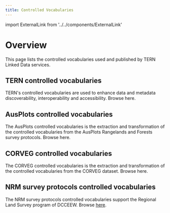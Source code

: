 ```yaml
---
title: Controlled Vocabularies
---
```


import ExternalLink from '../../components/ExternalLink'

# Overview

This page lists the controlled vocabularies used and published by TERN Linked Data services.

## TERN controlled vocabularies

TERN's controlled vocabularies are used to enhance data and metadata discoverability, interoperability and accessibility. Browse <ExternalLink href="https://linkeddata.tern.org.au/viewer/tern">here</ExternalLink>.

## AusPlots controlled vocabularies

The AusPlots controlled vocabularies is the extraction and transformation of the controlled vocabularies from the AusPlots Rangelands and Forests survey protocols. Browse <ExternalLink href="https://linkeddata.tern.org.au/viewer/ausplots">here</ExternalLink>.

## CORVEG controlled vocabularies

The CORVEG controlled vocabularies is the extraction and transformation of the controlled vocabularies from the CORVEG dataset. Browse <ExternalLink href="https://linkeddata.tern.org.au/viewer/corveg">here</ExternalLink>.

## NRM survey protocols controlled vocabularies

The NRM survey protocols controlled vocabularies support the Regional Land Survey program of DCCEEW. Browse [here](/viewers/dawe-vocabs).
